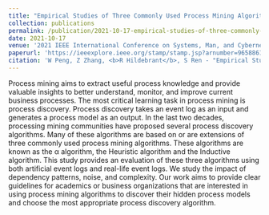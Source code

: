 ```yaml
---
title: "Empirical Studies of Three Commonly Used Process Mining Algorithms"
collection: publications
permalink: /publication/2021-10-17-empirical-studies-of-three-commonly-used-process-mining-algorithms
date: 2021-10-17
venue: '2021 IEEE International Conference on Systems, Man, and Cybernetics (SMC)'
paperurl: 'https://ieeexplore.ieee.org/stamp/stamp.jsp?arnumber=9658861'
citation: 'W Peng, Z Zhang, <b>R Hildebrant</b>, S Ren - "Empirical Studies of Three Commonly Used Process Mining Algorithms", 2021 IEEE International Conference on Systems, Man, and Cybernetics (SMC). IEEE, 2021.'
---
```

Process mining aims to extract useful process knowledge and provide valuable insights to better understand, monitor, and improve current business processes. The most critical learning task in process mining is process discovery. Process discovery takes an event log as an input and generates a process model as an output. In the last two decades, processing mining communities have proposed several process discovery algorithms. Many of these algorithms are based on or are extensions of three commonly used process mining algorithms. These algorithms are known as the α algorithm, the Heuristic algorithm and the Inductive algorithm. This study provides an evaluation of these three algorithms using both artificial event logs and real-life event logs. We study the impact of dependency patterns, noise, and complexity. Our work aims to provide clear guidelines for academics or business organizations that are interested in using process mining algorithms to discover their hidden process models and choose the most appropriate process discovery algorithm.

